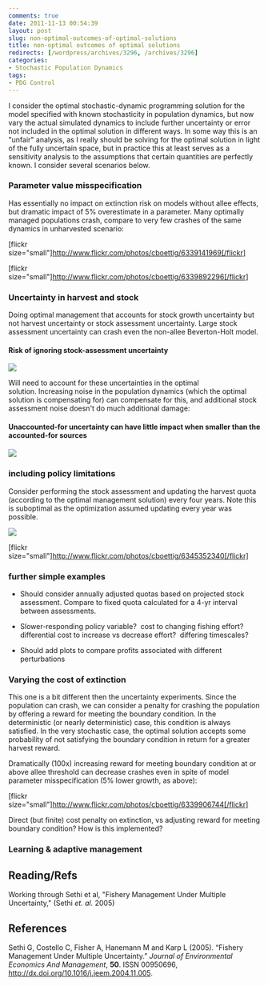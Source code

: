 ```yaml
---
comments: true
date: 2011-11-13 00:54:39
layout: post
slug: non-optimal-outcomes-of-optimal-solutions
title: non-optimal outcomes of optimal solutions
redirects: [/wordpress/archives/3296, /archives/3296]
categories:
- Stochastic Population Dynamics
tags:
- PDG Control
---
```


I consider the optimal stochastic-dynamic programming solution for the model specified with known stochasticity in population dynamics, but now vary the actual simulated dynamics to include further uncertainty or error not included in the optimal solution in different ways.  In some way this is an "unfair" analysis, as I really should be solving for the optimal solution in light of the fully uncertain space, but in practice this at least serves as a sensitivity analysis to the assumptions that certain quantities are perfectly known. I consider several scenarios below.  





### Parameter value misspecification


Has essentially no impact on extinction risk on models without allee effects, but dramatic impact of 5% overestimate in a parameter.  Many optimally managed populations crash, compare to very few crashes of the same dynamics in unharvested scenario:

[flickr size="small"]http://www.flickr.com/photos/cboettig/6339141969[/flickr]

[flickr size="small"]http://www.flickr.com/photos/cboettig/6339892296[/flickr]





### Uncertainty in harvest and stock


Doing optimal management that accounts for stock growth uncertainty but not harvest uncertainty or stock assessment uncertainty. Large stock assessment uncertainty can crash even the  non-allee Beverton-Holt model.



#### Risk of ignoring stock-assessment uncertainty



![]( http://farm7.staticflickr.com/6231/6339956972_10d3a84497_o.png )


Will need to account for these uncertainties in the optimal solution. Increasing noise in the population dynamics (which the optimal solution is compensating for) can compensate for this, and additional stock assessment noise doesn't do much additional damage:



####  Unaccounted-for uncertainty can have little impact when smaller than the accounted-for sources 

#### 
![]( http://farm7.staticflickr.com/6226/6339968498_c715285c49_o.png )




### including policy limitations


Consider performing the stock assessment and updating the harvest quota (according to the optimal management solution) every four years.  Note this is suboptimal as the optimization assumed updating every year was possible. 

![]( http://farm7.staticflickr.com/6232/6345350242_8b11b20f21_o.png )


[flickr size="small"]http://www.flickr.com/photos/cboettig/6345352340[/flickr]



###  further simple examples 





	
  * Should consider annually adjusted quotas based on projected stock assessment. Compare to fixed quota calculated for a 4-yr interval between assessments.

	
  * Slower-responding policy variable?  cost to changing fishing effort?  differential cost to increase vs decrease effort?  differing timescales?

	
  * Should add plots to compare profits associated with different perturbations







### Varying the cost of extinction


This one is a bit different then the uncertainty experiments.  Since the population can crash, we can consider a penalty for crashing the population by offering a reward for meeting the boundary condition. In the deterministic (or nearly deterministic) case, this condition is always satisfied.  In the very stochastic case, the optimal solution accepts some probability of not satisfying the boundary condition in return for a greater harvest reward. 

Dramatically (100x) increasing reward for meeting boundary condition at or above allee threshold can decrease crashes even in spite of model parameter misspecification (5% lower growth, as above):

[flickr  size="small"]http://www.flickr.com/photos/cboettig/6339906744[/flickr]

Direct (but finite) cost penalty on extinction, vs adjusting reward for meeting boundary condition? How is this implemented?





### Learning & adaptive management





## Reading/Refs


Working through Sethi et al, "Fishery Management Under Multiple Uncertainty," (Sethi _et. al._ 2005)
## References

<p>Sethi G, Costello C, Fisher A, Hanemann M and Karp L (2005).
&ldquo;Fishery Management Under Multiple Uncertainty.&rdquo;
<EM>Journal of Environmental Economics And Management</EM>, <B>50</B>.
ISSN 00950696, <a href="http://dx.doi.org/10.1016/j.jeem.2004.11.005">http://dx.doi.org/10.1016/j.jeem.2004.11.005</a>.
